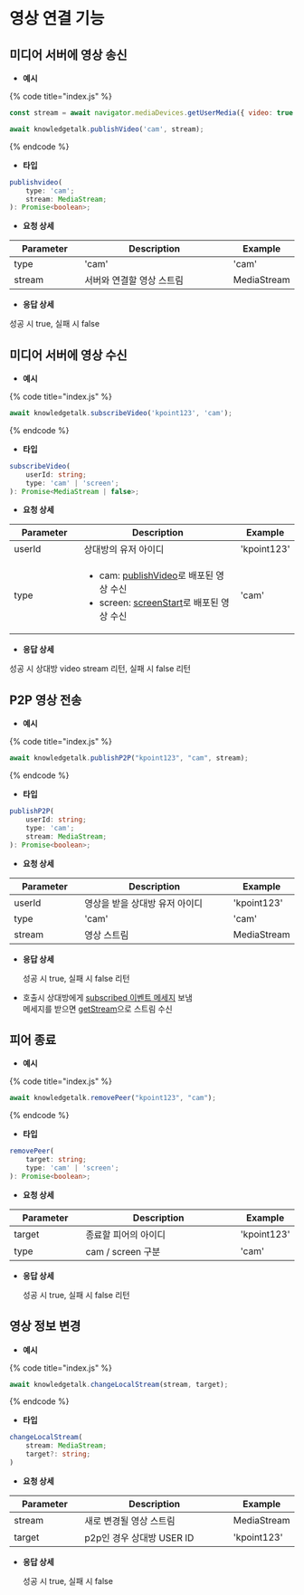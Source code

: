 # 영상 연결 기능

## 미디어 서버에 영상 송신

* **예시**

{% code title="index.js" %}
```javascript
const stream = await navigator.mediaDevices.getUserMedia({ video: true });

await knowledgetalk.publishVideo('cam', stream);
```
{% endcode %}



* **타입**

```typescript
publishvideo(
    type: 'cam';
    stream: MediaStream;
): Promise<boolean>;
```



* **요청 상세**

<table><thead><tr><th width="141">Parameter</th><th width="429">Description</th><th>Example</th></tr></thead><tbody><tr><td>type</td><td>'cam'</td><td>'cam'</td></tr><tr><td>stream</td><td>서버와 연결할 영상 스트림</td><td>MediaStream</td></tr></tbody></table>



* **응답 상세**

성공 시 true, 실패 시 false





## 미디어 서버에 영상 수신

* **예시**

{% code title="index.js" %}
```javascript
await knowledgetalk.subscribeVideo('kpoint123', 'cam');
```
{% endcode %}



* **타입**

```typescript
subscribeVideo(
    userId: string;
    type: 'cam' | 'screen';
): Promise<MediaStream | false>;
```



* **요청 상세**

<table><thead><tr><th width="141">Parameter</th><th width="429">Description</th><th>Example</th></tr></thead><tbody><tr><td>userId</td><td>상대방의 유저 아이디</td><td>'kpoint123'</td></tr><tr><td>type</td><td><ul><li>cam: <a href="media.md#undefined">publishVideo</a>로 배포된 영상 수신</li><li>screen: <a href="share.md#undefined">screenStart</a>로 배포된 영상 수신</li></ul></td><td>'cam'</td></tr></tbody></table>



* **응답 상세**

성공 시 상대방 video stream 리턴, 실패 시 false 리턴





## P2P 영상 전송

* **예시**

{% code title="index.js" %}
```javascript
await knowledgetalk.publishP2P("kpoint123", "cam", stream);
```
{% endcode %}



* **타입**

```typescript
publishP2P(
    userId: string;
    type: 'cam';
    stream: MediaStream;
): Promise<boolean>;
```



* **요청 상세**

<table><thead><tr><th width="141">Parameter</th><th width="429">Description</th><th>Example</th></tr></thead><tbody><tr><td>userId</td><td>영상을 받을 상대방 유저 아이디</td><td>'kpoint123'</td></tr><tr><td>type</td><td>'cam'</td><td>'cam'</td></tr><tr><td>stream</td><td>영상 스트림</td><td>MediaStream</td></tr></tbody></table>



*   **응답 상세**

    성공 시 true, 실패 시 false 리턴
* 호출시 상대방에게 [subscribed 이벤트 메세지](event.md)  보냄\
  메세지를 받으면 [getStream](variable.md#stream)으로 스트림 수신





## 피어 종료

* **예시**

{% code title="index.js" %}
```javascript
await knowledgetalk.removePeer("kpoint123", "cam");
```
{% endcode %}



* **타입**

```typescript
removePeer(
    target: string;
    type: 'cam' | 'screen';
): Promise<boolean>;
```



* **요청 상세**

<table><thead><tr><th width="141">Parameter</th><th width="429">Description</th><th>Example</th></tr></thead><tbody><tr><td>target</td><td>종료할 피어의 아이디</td><td>'kpoint123'</td></tr><tr><td>type</td><td>cam / screen 구분</td><td>'cam'</td></tr></tbody></table>



*   **응답 상세**

    성공 시 true, 실패 시 false 리턴





## 영상 정보 변경

* **예시**

{% code title="index.js" %}
```javascript
await knowledgetalk.changeLocalStream(stream, target);
```
{% endcode %}



* **타입**

```typescript
changeLocalStream(
    stream: MediaStream;
    target?: string;
)
```



* **요청 상세**

<table><thead><tr><th width="141">Parameter</th><th width="429">Description</th><th>Example</th></tr></thead><tbody><tr><td>stream</td><td>새로 변경될 영상 스트림</td><td>MediaStream</td></tr><tr><td>target</td><td>p2p인 경우 상대방 USER ID</td><td>'kpoint123'</td></tr></tbody></table>



*   **응답 상세**

    성공 시 true, 실패 시 false



